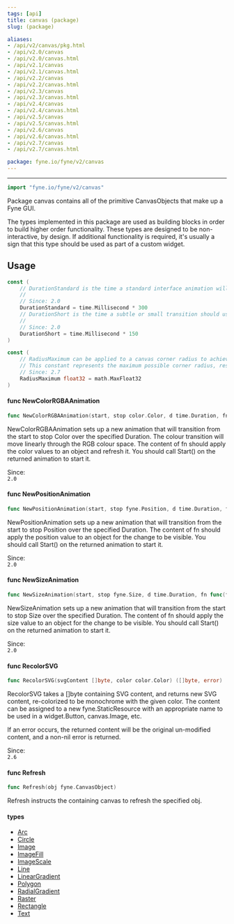 ```yaml
---
tags: [api]
title: canvas (package)
slug: (package)

aliases:
- /api/v2/canvas/pkg.html
- /api/v2.0/canvas
- /api/v2.0/canvas.html
- /api/v2.1/canvas
- /api/v2.1/canvas.html
- /api/v2.2/canvas
- /api/v2.2/canvas.html
- /api/v2.3/canvas
- /api/v2.3/canvas.html
- /api/v2.4/canvas
- /api/v2.4/canvas.html
- /api/v2.5/canvas
- /api/v2.5/canvas.html
- /api/v2.6/canvas
- /api/v2.6/canvas.html
- /api/v2.7/canvas
- /api/v2.7/canvas.html

package: fyne.io/fyne/v2/canvas
---
```



---
```go
import "fyne.io/fyne/v2/canvas"
```

Package canvas contains all of the primitive CanvasObjects that make up a Fyne GUI.

The types implemented in this package are used as building blocks in order to build higher order functionality. These types are designed to be non-interactive, by design. If additional functionality is required, it's usually a sign that this type should be used as part of a custom widget.

## Usage

```go
const (
	// DurationStandard is the time a standard interface animation will run.
	//
	// Since: 2.0
	DurationStandard = time.Millisecond * 300
	// DurationShort is the time a subtle or small transition should use.
	//
	// Since: 2.0
	DurationShort = time.Millisecond * 150
)
```

```go
const (
	// RadiusMaximum can be applied to a canvas corner radius to achieve fully rounded corners.
	// This constant represents the maximum possible corner radius, resulting in a circular appearance.
	// Since: 2.7
	RadiusMaximum float32 = math.MaxFloat32
)
```

#### func  NewColorRGBAAnimation

```go
func NewColorRGBAAnimation(start, stop color.Color, d time.Duration, fn func(color.Color)) *fyne.Animation
```
NewColorRGBAAnimation sets up a new animation that will transition from the start to stop Color over the specified Duration. The colour transition will move linearly through the RGB colour space. The content of fn should apply the color values to an object and refresh it. You should call Start() on the returned animation to start it.


<div class="since">Since: <code>
2.0</code></div>

#### func  NewPositionAnimation

```go
func NewPositionAnimation(start, stop fyne.Position, d time.Duration, fn func(fyne.Position)) *fyne.Animation
```
NewPositionAnimation sets up a new animation that will transition from the start to stop Position over the specified Duration. The content of fn should apply the position value to an object for the change to be visible. You should call Start() on the returned animation to start it.


<div class="since">Since: <code>
2.0</code></div>

#### func  NewSizeAnimation

```go
func NewSizeAnimation(start, stop fyne.Size, d time.Duration, fn func(fyne.Size)) *fyne.Animation
```
NewSizeAnimation sets up a new animation that will transition from the start to stop Size over the specified Duration. The content of fn should apply the size value to an object for the change to be visible. You should call Start() on the returned animation to start it.


<div class="since">Since: <code>
2.0</code></div>

#### func  RecolorSVG

```go
func RecolorSVG(svgContent []byte, color color.Color) ([]byte, error)
```
RecolorSVG takes a []byte containing SVG content, and returns new SVG content, re-colorized to be monochrome with the given color. The content can be assigned to a new fyne.StaticResource with an appropriate name to be used in a widget.Button, canvas.Image, etc.

If an error occurs, the returned content will be the original un-modified content, and a non-nil error is returned.


<div class="since">Since: <code>
2.6</code></div>

#### func  Refresh

```go
func Refresh(obj fyne.CanvasObject)
```
Refresh instructs the containing canvas to refresh the specified obj.

#### types

 * [Arc](arc.html)
 * [Circle](circle.html)
 * [Image](image.html)
 * [ImageFill](imagefill.html)
 * [ImageScale](imagescale.html)
 * [Line](line.html)
 * [LinearGradient](lineargradient.html)
 * [Polygon](polygon.html)
 * [RadialGradient](radialgradient.html)
 * [Raster](raster.html)
 * [Rectangle](rectangle.html)
 * [Text](text.html)
